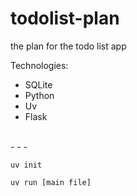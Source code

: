 # todolist-plan
the plan for the todo list app

Technologies:
- SQLite
- Python
- Uv 
- Flask


<br>
- - -

`
uv init
`

`
uv run [main file]
`